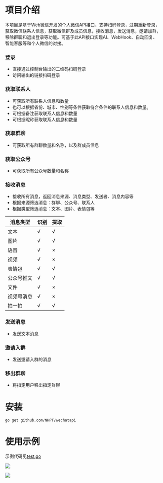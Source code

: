 # 项目介绍

本项目是基于Web微信开发的个人微信API接口，支持扫码登录，过期重新登录，获取微信联系人信息，获取微信群及成员信息，接收消息，发送消息，邀请加群，移除群聊和退出登录等功能。可基于此API接口实现AI、WebHook、自动回复、智能客服等和个人微信的对接。

### 登录

- 直接通过控制台输出的二维码扫码登录
- 访问输出的链接扫码登录

### 获取联系人

- 可获取所有联系人信息和数量
- 也可以根据省份、城市、性别等条件获取符合条件的联系人信息和数量。
- 可根据备注获取联系人信息和数量
- 可根据昵称获取联系人信息和数量

### 获取群聊

- 可获取所有群聊数量和名称，以及群成员信息

### 获取公众号

- 可获取所有公众号数量和名称

### 接收消息

- 接收所有消息，返回消息来源、消息类型、发送者、消息内容等
- 根据来源筛选消息：群聊、公众号、联系人
- 根据类型筛选消息：文本、图片、表情包等

|**消息类型**|**识别**|**提取**|
|-|-|-|
|文本|√|√|
|图片|√|√|
|语音|√|×|
|视频|√|×|
|表情包|√|√|
|公众号推文|√|√|
|文件|√|×|
|视频号消息|√|×|
|拍一拍|√|√|


### 发送消息

- 发送文本消息

### 邀请入群

- 发送邀请入群的消息

### 移出群聊

- 将指定用户移出指定群聊

# 安装

```Bash
go get github.com/NHPT/wechatapi
```

# 使用示例

示例代码见[test.go](https://github.com/NHPT/wechatapi/blob/main/test.go)

![](https://github.com/NHPT/wechatapi/blob/main/imgs/run.png)

![](https://github.com/NHPT/wechatapi/blob/main/imgs/info.png)
